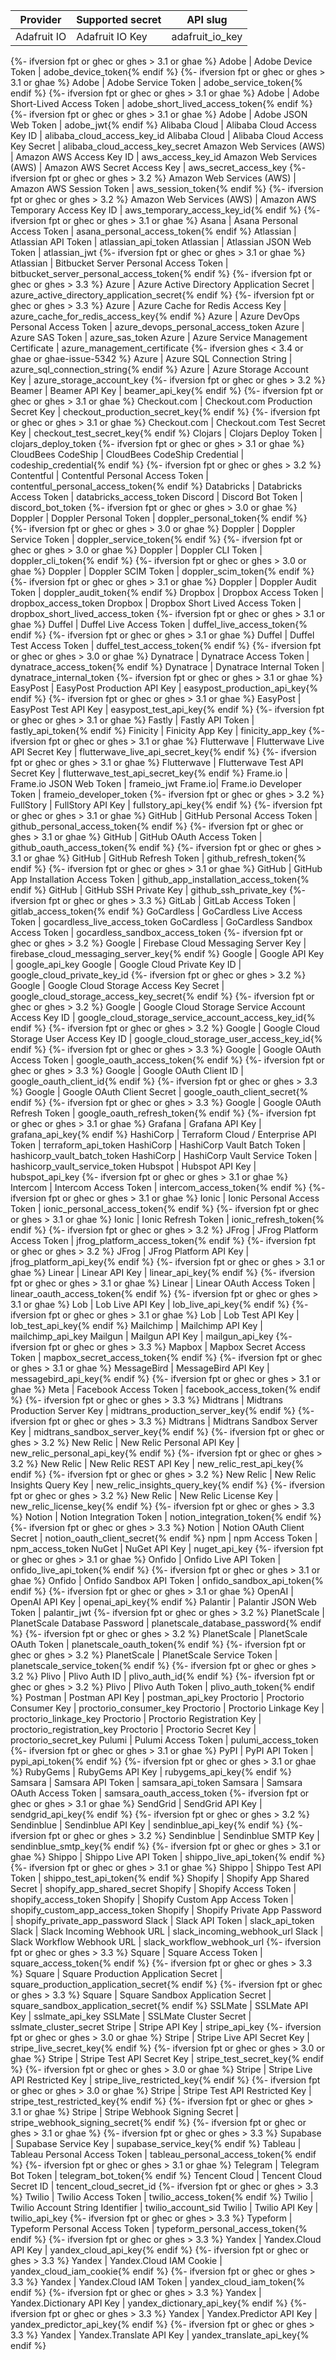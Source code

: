 Provider | Supported secret | API slug
--- | --- | ---
Adafruit IO | Adafruit IO Key | adafruit_io_key
{%- ifversion fpt or ghec or ghes > 3.1 or ghae %}
Adobe | Adobe Device Token | adobe_device_token{% endif %}
{%- ifversion fpt or ghec or ghes > 3.1 or ghae %}
Adobe | Adobe Service Token | adobe_service_token{% endif %}
{%- ifversion fpt or ghec or ghes > 3.1 or ghae %}
Adobe | Adobe Short-Lived Access Token | adobe_short_lived_access_token{% endif %}
{%- ifversion fpt or ghec or ghes > 3.1 or ghae %}
Adobe | Adobe JSON Web Token | adobe_jwt{% endif %}
Alibaba Cloud | Alibaba Cloud Access Key ID | alibaba_cloud_access_key_id
Alibaba Cloud | Alibaba Cloud Access Key Secret | alibaba_cloud_access_key_secret
Amazon Web Services (AWS) | Amazon AWS Access Key ID | aws_access_key_id
Amazon Web Services (AWS) | Amazon AWS Secret Access Key | aws_secret_access_key
{%- ifversion fpt or ghec or ghes > 3.2 %}
Amazon Web Services (AWS) | Amazon AWS Session Token | aws_session_token{% endif %}
{%- ifversion fpt or ghec or ghes > 3.2 %}
Amazon Web Services (AWS) | Amazon AWS Temporary Access Key ID | aws_temporary_access_key_id{% endif %}
{%- ifversion fpt or ghec or ghes > 3.1 or ghae %}
Asana | Asana Personal Access Token | asana_personal_access_token{% endif %}
Atlassian | Atlassian API Token | atlassian_api_token
Atlassian | Atlassian JSON Web Token | atlassian_jwt
{%- ifversion fpt or ghec or ghes > 3.1 or ghae %}
Atlassian | Bitbucket Server Personal Access Token | bitbucket_server_personal_access_token{% endif %}
{%- ifversion fpt or ghec or ghes > 3.3 %}
Azure | Azure Active Directory Application Secret | azure_active_directory_application_secret{% endif %}
{%- ifversion fpt or ghec or ghes > 3.3 %}
Azure | Azure Cache for Redis Access Key | azure_cache_for_redis_access_key{% endif %}
Azure | Azure DevOps Personal Access Token | azure_devops_personal_access_token
Azure | Azure SAS Token | azure_sas_token
Azure | Azure Service Management Certificate | azure_management_certificate
{%- ifversion ghes < 3.4 or ghae or ghae-issue-5342 %}
Azure | Azure SQL Connection String | azure_sql_connection_string{% endif %}
Azure | Azure Storage Account Key | azure_storage_account_key
{%- ifversion fpt or ghec or ghes > 3.2 %}
Beamer | Beamer API Key | beamer_api_key{% endif %}
{%- ifversion fpt or ghec or ghes > 3.1 or ghae %}
Checkout.com | Checkout.com Production Secret Key | checkout_production_secret_key{% endif %}
{%- ifversion fpt or ghec or ghes > 3.1 or ghae %}
Checkout.com | Checkout.com Test Secret Key | checkout_test_secret_key{% endif %}
Clojars | Clojars Deploy Token | clojars_deploy_token
{%- ifversion fpt or ghec or ghes > 3.1 or ghae %}
CloudBees CodeShip | CloudBees CodeShip Credential | codeship_credential{% endif %}
{%- ifversion fpt or ghec or ghes > 3.2 %}
Contentful | Contentful Personal Access Token | contentful_personal_access_token{% endif %}
Databricks | Databricks Access Token | databricks_access_token
Discord | Discord Bot Token | discord_bot_token
{%- ifversion fpt or ghec or ghes > 3.0 or ghae %}
Doppler | Doppler Personal Token | doppler_personal_token{% endif %}
{%- ifversion fpt or ghec or ghes > 3.0 or ghae %}
Doppler | Doppler Service Token | doppler_service_token{% endif %}
{%- ifversion fpt or ghec or ghes > 3.0 or ghae %}
Doppler | Doppler CLI Token | doppler_cli_token{% endif %}
{%- ifversion fpt or ghec or ghes > 3.0 or ghae %}
Doppler | Doppler SCIM Token | doppler_scim_token{% endif %}
{%- ifversion fpt or ghec or ghes > 3.1 or ghae %}
Doppler | Doppler Audit Token | doppler_audit_token{% endif %}
Dropbox | Dropbox Access Token | dropbox_access_token
Dropbox | Dropbox Short Lived Access Token | dropbox_short_lived_access_token
{%- ifversion fpt or ghec or ghes > 3.1 or ghae %}
Duffel | Duffel Live Access Token | duffel_live_access_token{% endif %}
{%- ifversion fpt or ghec or ghes > 3.1 or ghae %}
Duffel | Duffel Test Access Token | duffel_test_access_token{% endif %}
{%- ifversion fpt or ghec or ghes > 3.0 or ghae %}
Dynatrace | Dynatrace Access Token | dynatrace_access_token{% endif %}
Dynatrace | Dynatrace Internal Token | dynatrace_internal_token
{%- ifversion fpt or ghec or ghes > 3.1 or ghae %}
EasyPost | EasyPost Production API Key | easypost_production_api_key{% endif %}
{%- ifversion fpt or ghec or ghes > 3.1 or ghae %}
EasyPost | EasyPost Test API Key | easypost_test_api_key{% endif %}
{%- ifversion fpt or ghec or ghes > 3.1 or ghae %}
Fastly | Fastly API Token | fastly_api_token{% endif %}
Finicity | Finicity App Key | finicity_app_key
{%- ifversion fpt or ghec or ghes > 3.1 or ghae %}
Flutterwave | Flutterwave Live API Secret Key | flutterwave_live_api_secret_key{% endif %}
{%- ifversion fpt or ghec or ghes > 3.1 or ghae %}
Flutterwave | Flutterwave Test API Secret Key | flutterwave_test_api_secret_key{% endif %}
Frame.io | Frame.io JSON Web Token | frameio_jwt
Frame.io| Frame.io Developer Token | frameio_developer_token
{%- ifversion fpt or ghec or ghes > 3.2 %}
FullStory | FullStory API Key | fullstory_api_key{% endif %}
{%- ifversion fpt or ghec or ghes > 3.1 or ghae %}
GitHub | GitHub Personal Access Token | github_personal_access_token{% endif %}
{%- ifversion fpt or ghec or ghes > 3.1 or ghae %}
GitHub | GitHub OAuth Access Token | github_oauth_access_token{% endif %}
{%- ifversion fpt or ghec or ghes > 3.1 or ghae %}
GitHub | GitHub Refresh Token | github_refresh_token{% endif %}
{%- ifversion fpt or ghec or ghes > 3.1 or ghae %}
GitHub | GitHub App Installation Access Token | github_app_installation_access_token{% endif %}
GitHub | GitHub SSH Private Key | github_ssh_private_key
{%- ifversion fpt or ghec or ghes > 3.3 %}
GitLab | GitLab Access Token | gitlab_access_token{% endif %}
GoCardless | GoCardless Live Access Token | gocardless_live_access_token
GoCardless | GoCardless Sandbox Access Token | gocardless_sandbox_access_token
{%- ifversion fpt or ghec or ghes > 3.2 %}
Google | Firebase Cloud Messaging Server Key | firebase_cloud_messaging_server_key{% endif %}
Google | Google API Key | google_api_key
Google | Google Cloud Private Key ID | google_cloud_private_key_id
{%- ifversion fpt or ghec or ghes > 3.2 %}
Google | Google Cloud Storage Access Key Secret | google_cloud_storage_access_key_secret{% endif %}
{%- ifversion fpt or ghec or ghes > 3.2 %}
Google | Google Cloud Storage Service Account Access Key ID | google_cloud_storage_service_account_access_key_id{% endif %}
{%- ifversion fpt or ghec or ghes > 3.2 %}
Google | Google Cloud Storage User Access Key ID | google_cloud_storage_user_access_key_id{% endif %}
{%- ifversion fpt or ghec or ghes > 3.3 %}
Google | Google OAuth Access Token | google_oauth_access_token{% endif %}
{%- ifversion fpt or ghec or ghes > 3.3 %}
Google | Google OAuth Client ID | google_oauth_client_id{% endif %}
{%- ifversion fpt or ghec or ghes > 3.3 %}
Google | Google OAuth Client Secret | google_oauth_client_secret{% endif %}
{%- ifversion fpt or ghec or ghes > 3.3 %}
Google | Google OAuth Refresh Token | google_oauth_refresh_token{% endif %}
{%- ifversion fpt or ghec or ghes > 3.1 or ghae %}
Grafana | Grafana API Key | grafana_api_key{% endif %}
HashiCorp | Terraform Cloud / Enterprise API Token | terraform_api_token
HashiCorp | HashiCorp Vault Batch Token | hashicorp_vault_batch_token
HashiCorp | HashiCorp Vault Service Token | hashicorp_vault_service_token
Hubspot | Hubspot API Key | hubspot_api_key
{%- ifversion fpt or ghec or ghes > 3.1 or ghae %}
Intercom | Intercom Access Token | intercom_access_token{% endif %}
{%- ifversion fpt or ghec or ghes > 3.1 or ghae %}
Ionic | Ionic Personal Access Token | ionic_personal_access_token{% endif %}
{%- ifversion fpt or ghec or ghes > 3.1 or ghae %}
Ionic | Ionic Refresh Token | ionic_refresh_token{% endif %}
{%- ifversion fpt or ghec or ghes > 3.2 %}
JFrog | JFrog Platform Access Token | jfrog_platform_access_token{% endif %}
{%- ifversion fpt or ghec or ghes > 3.2 %}
JFrog | JFrog Platform API Key | jfrog_platform_api_key{% endif %}
{%- ifversion fpt or ghec or ghes > 3.1 or ghae %}
Linear | Linear API Key | linear_api_key{% endif %}
{%- ifversion fpt or ghec or ghes > 3.1 or ghae %}
Linear | Linear OAuth Access Token | linear_oauth_access_token{% endif %}
{%- ifversion fpt or ghec or ghes > 3.1 or ghae %}
Lob | Lob Live API Key | lob_live_api_key{% endif %}
{%- ifversion fpt or ghec or ghes > 3.1 or ghae %}
Lob | Lob Test API Key | lob_test_api_key{% endif %}
Mailchimp | Mailchimp API Key | mailchimp_api_key
Mailgun | Mailgun API Key | mailgun_api_key
{%- ifversion fpt or ghec or ghes > 3.3 %}
Mapbox | Mapbox Secret Access Token | mapbox_secret_access_token{% endif %}
{%- ifversion fpt or ghec or ghes > 3.1 or ghae %}
MessageBird | MessageBird API Key | messagebird_api_key{% endif %}
{%- ifversion fpt or ghec or ghes > 3.1 or ghae %}
Meta | Facebook Access Token | facebook_access_token{% endif %}
{%- ifversion fpt or ghec or ghes > 3.3 %}
Midtrans | Midtrans Production Server Key | midtrans_production_server_key{% endif %}
{%- ifversion fpt or ghec or ghes > 3.3 %}
Midtrans | Midtrans Sandbox Server Key | midtrans_sandbox_server_key{% endif %}
{%- ifversion fpt or ghec or ghes > 3.2 %}
New Relic | New Relic Personal API Key | new_relic_personal_api_key{% endif %}
{%- ifversion fpt or ghec or ghes > 3.2 %}
New Relic | New Relic REST API Key | new_relic_rest_api_key{% endif %}
{%- ifversion fpt or ghec or ghes > 3.2 %}
New Relic | New Relic Insights Query Key | new_relic_insights_query_key{% endif %}
{%- ifversion fpt or ghec or ghes > 3.2 %}
New Relic | New Relic License Key | new_relic_license_key{% endif %}
{%- ifversion fpt or ghec or ghes > 3.3 %}
Notion | Notion Integration Token | notion_integration_token{% endif %}
{%- ifversion fpt or ghec or ghes > 3.3 %}
Notion | Notion OAuth Client Secret | notion_oauth_client_secret{% endif %}
npm | npm Access Token | npm_access_token
NuGet | NuGet API Key | nuget_api_key
{%- ifversion fpt or ghec or ghes > 3.1 or ghae %}
Onfido | Onfido Live API Token | onfido_live_api_token{% endif %}
{%- ifversion fpt or ghec or ghes > 3.1 or ghae %}
Onfido | Onfido Sandbox API Token | onfido_sandbox_api_token{% endif %}
{%- ifversion fpt or ghec or ghes > 3.1 or ghae %}
OpenAI | OpenAI API Key | openai_api_key{% endif %}
Palantir | Palantir JSON Web Token | palantir_jwt
{%- ifversion fpt or ghec or ghes > 3.2 %}
PlanetScale | PlanetScale Database Password | planetscale_database_password{% endif %}
{%- ifversion fpt or ghec or ghes > 3.2 %}
PlanetScale | PlanetScale OAuth Token | planetscale_oauth_token{% endif %}
{%- ifversion fpt or ghec or ghes > 3.2 %}
PlanetScale | PlanetScale Service Token | planetscale_service_token{% endif %}
{%- ifversion fpt or ghec or ghes > 3.2 %}
Plivo | Plivo Auth ID | plivo_auth_id{% endif %}
{%- ifversion fpt or ghec or ghes > 3.2 %}
Plivo | Plivo Auth Token | plivo_auth_token{% endif %}
Postman | Postman API Key | postman_api_key
Proctorio | Proctorio Consumer Key | proctorio_consumer_key
Proctorio | Proctorio Linkage Key | proctorio_linkage_key
Proctorio | Proctorio Registration Key | proctorio_registration_key
Proctorio | Proctorio Secret Key | proctorio_secret_key
Pulumi | Pulumi Access Token | pulumi_access_token
{%- ifversion fpt or ghec or ghes > 3.1 or ghae %}
PyPI | PyPI API Token | pypi_api_token{% endif %}
{%- ifversion fpt or ghec or ghes > 3.1 or ghae %}
RubyGems | RubyGems API Key | rubygems_api_key{% endif %}
Samsara | Samsara API Token | samsara_api_token
Samsara | Samsara OAuth Access Token | samsara_oauth_access_token
{%- ifversion fpt or ghec or ghes > 3.1 or ghae %}
SendGrid | SendGrid API Key | sendgrid_api_key{% endif %}
{%- ifversion fpt or ghec or ghes > 3.2 %}
Sendinblue | Sendinblue API Key | sendinblue_api_key{% endif %}
{%- ifversion fpt or ghec or ghes > 3.2 %}
Sendinblue | Sendinblue SMTP Key | sendinblue_smtp_key{% endif %}
{%- ifversion fpt or ghec or ghes > 3.1 or ghae %}
Shippo | Shippo Live API Token | shippo_live_api_token{% endif %}
{%- ifversion fpt or ghec or ghes > 3.1 or ghae %}
Shippo | Shippo Test API Token | shippo_test_api_token{% endif %}
Shopify | Shopify App Shared Secret | shopify_app_shared_secret
Shopify | Shopify Access Token | shopify_access_token
Shopify | Shopify Custom App Access Token | shopify_custom_app_access_token
Shopify | Shopify Private App Password | shopify_private_app_password
Slack | Slack API Token | slack_api_token
Slack | Slack Incoming Webhook URL | slack_incoming_webhook_url
Slack | Slack Workflow Webhook URL | slack_workflow_webhook_url
{%- ifversion fpt or ghec or ghes > 3.3 %}
Square | Square Access Token | square_access_token{% endif %}
{%- ifversion fpt or ghec or ghes > 3.3 %}
Square | Square Production Application Secret | square_production_application_secret{% endif %}
{%- ifversion fpt or ghec or ghes > 3.3 %}
Square | Square Sandbox Application Secret | square_sandbox_application_secret{% endif %}
SSLMate | SSLMate API Key | sslmate_api_key
SSLMate | SSLMate Cluster Secret | sslmate_cluster_secret
Stripe | Stripe API Key | stripe_api_key
{%- ifversion fpt or ghec or ghes > 3.0 or ghae %}
Stripe | Stripe Live API Secret Key | stripe_live_secret_key{% endif %}
{%- ifversion fpt or ghec or ghes > 3.0 or ghae %}
Stripe | Stripe Test API Secret Key | stripe_test_secret_key{% endif %}
{%- ifversion fpt or ghec or ghes > 3.0 or ghae %}
Stripe | Stripe Live API Restricted Key | stripe_live_restricted_key{% endif %}
{%- ifversion fpt or ghec or ghes > 3.0 or ghae %}
Stripe | Stripe Test API Restricted Key | stripe_test_restricted_key{% endif %}
{%- ifversion fpt or ghec or ghes > 3.1 or ghae %}
Stripe | Stripe Webhook Signing Secret | stripe_webhook_signing_secret{% endif %}
{%- ifversion fpt or ghec or ghes > 3.1 or ghae %}
{%- ifversion fpt or ghec or ghes > 3.3 %}
Supabase | Supabase Service Key | supabase_service_key{% endif %}
Tableau | Tableau Personal Access Token | tableau_personal_access_token{% endif %}
{%- ifversion fpt or ghec or ghes > 3.1 or ghae %}
Telegram | Telegram Bot Token | telegram_bot_token{% endif %}
Tencent Cloud | Tencent Cloud Secret ID | tencent_cloud_secret_id
{%- ifversion fpt or ghec or ghes > 3.3 %}
Twilio | Twilio Access Token | twilio_access_token{% endif %}
Twilio | Twilio Account String Identifier | twilio_account_sid
Twilio | Twilio API Key | twilio_api_key
{%- ifversion fpt or ghec or ghes > 3.3 %}
Typeform | Typeform Personal Access Token | typeform_personal_access_token{% endif %}
{%- ifversion fpt or ghec or ghes > 3.3 %}
Yandex | Yandex.Cloud API Key | yandex_cloud_api_key{% endif %}
{%- ifversion fpt or ghec or ghes > 3.3 %}
Yandex | Yandex.Cloud IAM Cookie | yandex_cloud_iam_cookie{% endif %}
{%- ifversion fpt or ghec or ghes > 3.3 %}
Yandex | Yandex.Cloud IAM Token | yandex_cloud_iam_token{% endif %}
{%- ifversion fpt or ghec or ghes > 3.3 %}
Yandex | Yandex.Dictionary API Key | yandex_dictionary_api_key{% endif %}
{%- ifversion fpt or ghec or ghes > 3.3 %}
Yandex | Yandex.Predictor API Key | yandex_predictor_api_key{% endif %}
{%- ifversion fpt or ghec or ghes > 3.3 %}
Yandex | Yandex.Translate API Key | yandex_translate_api_key{% endif %}
